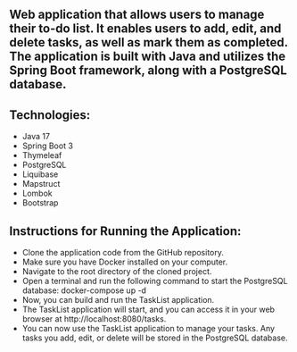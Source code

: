 ## Web application that allows users to manage their to-do list. It enables users to add, edit, and delete tasks, as well as mark them as completed. The application is built with Java and utilizes the Spring Boot framework, along with a PostgreSQL database.

## Technologies:
- Java 17
- Spring Boot 3
- Thymeleaf
- PostgreSQL
- Liquibase
- Mapstruct
- Lombok
- Bootstrap

## Instructions for Running the Application:

- Clone the application code from the GitHub repository.
- Make sure you have Docker installed on your computer.
- Navigate to the root directory of the cloned project.
- Open a terminal and run the following command to start the PostgreSQL database: docker-compose up -d
- Now, you can build and run the TaskList application.
- The TaskList application will start, and you can access it in your web browser at http://localhost:8080/tasks.
- You can now use the TaskList application to manage your tasks. Any tasks you add, edit, or delete will be stored in the PostgreSQL database.

